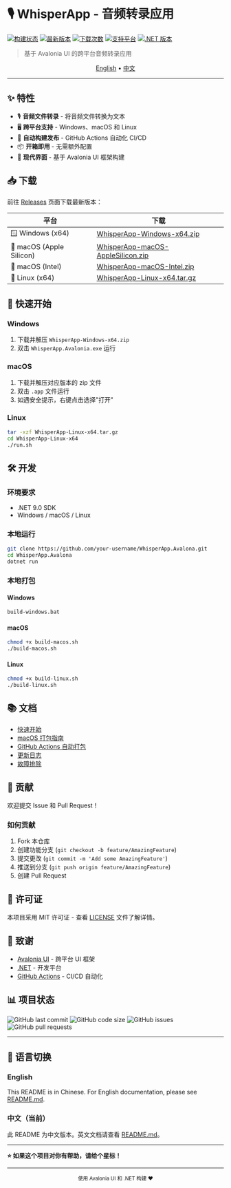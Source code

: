 # 🎙️ WhisperApp - 音频转录应用

[![构建状态](https://github.com/your-username/WhisperApp.Avalona/actions/workflows/build-release.yml/badge.svg)](https://github.com/your-username/WhisperApp.Avalona/actions)
[![最新版本](https://img.shields.io/github/v/release/your-username/WhisperApp.Avalona)](https://github.com/your-username/WhisperApp.Avalona/releases)
[![下载次数](https://img.shields.io/github/downloads/your-username/WhisperApp.Avalona/total)](https://github.com/your-username/WhisperApp.Avalona/releases)
[![支持平台](https://img.shields.io/badge/平台-Windows%20%7C%20macOS%20%7C%20Linux-blue)](#下载)
[![.NET 版本](https://img.shields.io/badge/.NET-9.0-512BD4)](https://dotnet.microsoft.com/)

> 基于 Avalonia UI 的跨平台音频转录应用

<p align="center">
  <a href="#english">English</a> •
  <a href="#chinese">中文</a>
</p>

---

## ✨ 特性

- 🎙️ **音频文件转录** - 将音频文件转换为文本
- 🖥️ **跨平台支持** - Windows、macOS 和 Linux
- 🚀 **自动构建发布** - GitHub Actions 自动化 CI/CD
- 📦 **开箱即用** - 无需额外配置
- 🎨 **现代界面** - 基于 Avalonia UI 框架构建

## 📥 下载

前往 [Releases](https://github.com/your-username/WhisperApp.Avalona/releases) 页面下载最新版本：

| 平台 | 下载 |
|------|------|
| 🪟 Windows (x64) | [WhisperApp-Windows-x64.zip](https://github.com/your-username/WhisperApp.Avalona/releases/latest) |
| 🍎 macOS (Apple Silicon) | [WhisperApp-macOS-AppleSilicon.zip](https://github.com/your-username/WhisperApp.Avalona/releases/latest) |
| 🍎 macOS (Intel) | [WhisperApp-macOS-Intel.zip](https://github.com/your-username/WhisperApp.Avalona/releases/latest) |
| 🐧 Linux (x64) | [WhisperApp-Linux-x64.tar.gz](https://github.com/your-username/WhisperApp.Avalona/releases/latest) |

## 🚀 快速开始

### Windows
1. 下载并解压 `WhisperApp-Windows-x64.zip`
2. 双击 `WhisperApp.Avalonia.exe` 运行

### macOS
1. 下载并解压对应版本的 zip 文件
2. 双击 `.app` 文件运行
3. 如遇安全提示，右键点击选择"打开"

### Linux
```bash
tar -xzf WhisperApp-Linux-x64.tar.gz
cd WhisperApp-Linux-x64
./run.sh
```

## 🛠️ 开发

### 环境要求
- .NET 9.0 SDK
- Windows / macOS / Linux

### 本地运行
```bash
git clone https://github.com/your-username/WhisperApp.Avalona.git
cd WhisperApp.Avalona
dotnet run
```

### 本地打包

#### Windows
```cmd
build-windows.bat
```

#### macOS
```bash
chmod +x build-macos.sh
./build-macos.sh
```

#### Linux
```bash
chmod +x build-linux.sh
./build-linux.sh
```

## 📚 文档

- [快速开始](快速开始.md)
- [macOS 打包指南](MACOS_打包指南.md)
- [GitHub Actions 自动打包](GITHUB_ACTIONS_快速指南.md)
- [更新日志](CHANGELOG.md)
- [故障排除](GITHUB_ACTIONS_故障排除.md)

## 🤝 贡献

欢迎提交 Issue 和 Pull Request！

### 如何贡献
1. Fork 本仓库
2. 创建功能分支 (`git checkout -b feature/AmazingFeature`)
3. 提交更改 (`git commit -m 'Add some AmazingFeature'`)
4. 推送到分支 (`git push origin feature/AmazingFeature`)
5. 创建 Pull Request

## 📄 许可证

本项目采用 MIT 许可证 - 查看 [LICENSE](LICENSE) 文件了解详情。

## 🙏 致谢

- [Avalonia UI](https://avaloniaui.net/) - 跨平台 UI 框架
- [.NET](https://dotnet.microsoft.com/) - 开发平台
- [GitHub Actions](https://github.com/features/actions) - CI/CD 自动化

## 📊 项目状态

![GitHub last commit](https://img.shields.io/github/last-commit/your-username/WhisperApp.Avalona)
![GitHub code size](https://img.shields.io/github/languages/code-size/your-username/WhisperApp.Avalona)
![GitHub issues](https://img.shields.io/github/issues/your-username/WhisperApp.Avalona)
![GitHub pull requests](https://img.shields.io/github/issues-pr/your-username/WhisperApp.Avalona)

---

## 🔄 语言切换

### English
This README is in Chinese. For English documentation, please see [README.md](README.md).

### 中文（当前）
此 README 为中文版本。英文文档请查看 [README.md](README.md)。

---

**⭐ 如果这个项目对你有帮助，请给个星标！**

---

<div align="center">
  <sub>使用 Avalonia UI 和 .NET 构建 ❤️</sub>
</div>